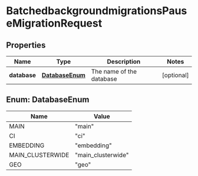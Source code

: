 

# BatchedbackgroundmigrationsPauseMigrationRequest


## Properties

| Name | Type | Description | Notes |
|------------ | ------------- | ------------- | -------------|
|**database** | [**DatabaseEnum**](#DatabaseEnum) | The name of the database |  [optional] |



## Enum: DatabaseEnum

| Name | Value |
|---- | -----|
| MAIN | &quot;main&quot; |
| CI | &quot;ci&quot; |
| EMBEDDING | &quot;embedding&quot; |
| MAIN_CLUSTERWIDE | &quot;main_clusterwide&quot; |
| GEO | &quot;geo&quot; |



